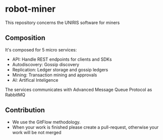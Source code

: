 # robot-miner
This repository concerns the UNIRIS software for miners

## Composition

It's composed for 5 micro services:
- API: Handle REST endpoints for clients and SDKs
- Autodiscovery: Gossip discovery
- Replication: Ledger storage and gossip ledgers
- Mining: Transaction mining and approvals
- AI: Artifical Inteligence

The services communicates with Advanced Message Queue Protocol as RabbitMQ

## Contribution

- We use the GitFlow methodology.
- When your work is finished please create a pull-request, otherwise your work will be not merged
